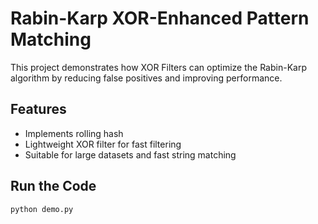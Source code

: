 # Rabin-Karp XOR-Enhanced Pattern Matching

This project demonstrates how XOR Filters can optimize the Rabin-Karp algorithm by reducing false positives and improving performance.

## Features
- Implements rolling hash
- Lightweight XOR filter for fast filtering
- Suitable for large datasets and fast string matching

## Run the Code
```bash
python demo.py
